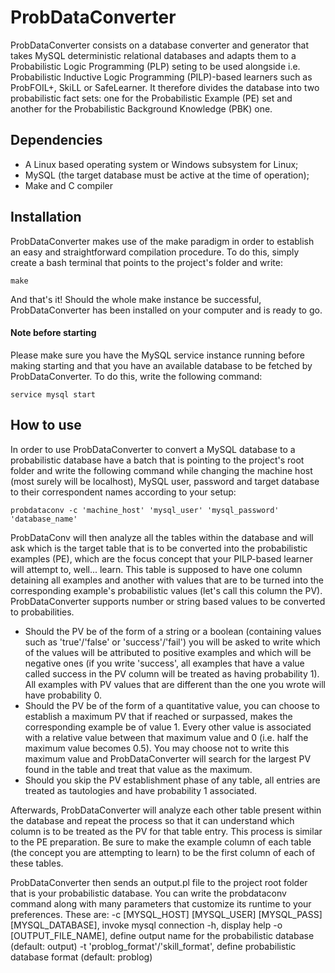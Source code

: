 # ProbDataConverter

ProbDataConverter consists on a database converter and generator that takes MySQL deterministic relational databases and adapts them to a Probabilistic Logic Programming (PLP) seting to be used alongside i.e. Probabilistic Inductive Logic Programming (PILP)-based learners such as ProbFOIL+, SkiLL or SafeLearner. It therefore divides the database into two probabilistic fact sets: one for the Probabilistic Example (PE) set and another for the Probabilistic Background Knowledge (PBK) one. 

## Dependencies
* A Linux based operating system or Windows subsystem for Linux;
* MySQL (the target database must be active at the time of operation);
* Make and C compiler 

## Installation
ProbDataConverter makes use of the make paradigm in order to establish an easy and straightforward compilation procedure. To do this, simply create a bash terminal that points to the project's folder and write:

    make

And that's it! Should the whole make instance be successful, ProbDataConverter has been installed on your computer and is ready to go.

#### Note before starting
Please make sure you have the MySQL service instance running before making starting and that you have an available database to be fetched by ProbDataConverter. To do this, write the following command:

    service mysql start

## How to use
In order to use ProbDataConverter to convert a MySQL database to a probabilistic database have a batch that is pointing to the project's root folder and write the following command while changing the machine host (most surely will be localhost), MySQL user, password and target database to their correspondent names according to your setup:

    probdataconv -c 'machine_host' 'mysql_user' 'mysql_password' 'database_name'

ProbDataConv will then analyze all the tables within the database and will ask which is the target table that is to be converted into the probabilistic examples (PE), which are the focus concept that your PILP-based learner will attempt to, well... learn. 
This table is supposed to have one column detaining all examples and another with values that are to be turned into the corresponding example's probabilistic values (let's call this column the PV). ProbDataConverter supports number or string based values to be converted to probabilities. 
 - Should the PV be of the form of a string or a boolean (containing values such as 'true'/'false' or 'success'/'fail') you will be asked to write which of the values will be attributed to positive examples and which will be negative ones (if you write 'success', all examples that have a value called success in the PV column will be treated as having probability 1). All examples with PV values that are different than the one you wrote will have probability 0. 
 - Should the PV be of the form of a quantitative value, you can choose to establish a maximum PV that if reached or surpassed, makes the corresponding example be of value 1. Every other value is associated with a relative value between that maximum value and 0 (i.e. half the maximum value becomes 0.5). You may choose not to write this maximum value and ProbDataConverter will search for the largest PV found in the table and treat that value as the maximum.
 - Should you skip the PV establishment phase of any table, all entries are treated as tautologies and have probability 1 associated.
 
Afterwards, ProbDataConverter will analyze each other table present within the database and repeat the process so that it can understand which column is to be treated as the PV for that table entry. This process is similar to the PE preparation. Be sure to make the example column of each table (the concept you are attempting to learn) to be the first column of each of these tables.

ProbDataConverter then sends an output.pl file to the project root folder that is your probabilistic database. You can write the probdataconv command along with many parameters that customize its runtime to your preferences. These are:
    -c \[MYSQL_HOST\] \[MYSQL_USER\] \[MYSQL_PASS\] \[MYSQL_DATABASE\], invoke mysql connection
    -h, display help
    -o \[OUTPUT_FILE_NAME\], define output name for the probabilistic database (default: output)
    -t 'problog_format'/'skill_format', define probabilistic database format (default: problog)






